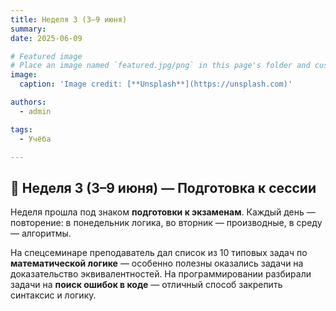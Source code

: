 ```yaml
---
title: Неделя 3 (3–9 июня)
summary: 
date: 2025-06-09

# Featured image
# Place an image named `featured.jpg/png` in this page's folder and customize its options here.
image:
  caption: 'Image credit: [**Unsplash**](https://unsplash.com)'

authors:
  - admin

tags:
  - Учёба

---
```


## 📅 Неделя 3 (3–9 июня) — Подготовка к сессии

Неделя прошла под знаком **подготовки к экзаменам**. Каждый день — повторение: в понедельник логика, во вторник — производные, в среду — алгоритмы.   

На спецсеминаре преподаватель дал список из 10 типовых задач по **математической логике** — особенно полезны оказались задачи на доказательство эквивалентностей. На программировании разбирали задачи на **поиск ошибок в коде** — отличный способ закрепить синтаксис и логику.

